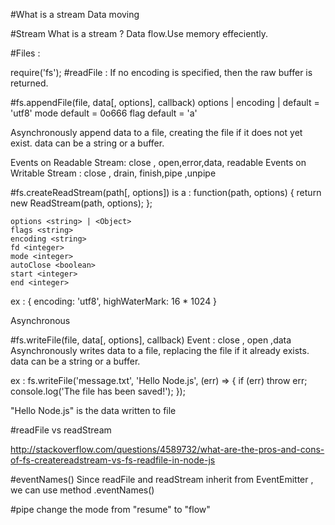 

#What is a stream 
  Data moving


#Stream
What is a stream ?
Data flow.Use memory effeciently.

#Files :

require('fs');
#readFile : If no encoding is specified, then the raw buffer is returned.

#fs.appendFile(file, data[, options], callback)
    options <Object> | <string>
    encoding <string> | <null> default = 'utf8'
    mode <integer> default = 0o666
    flag <string> default = 'a'

Asynchronously append data to a file, creating the file if it does not yet exist. data can be a string or a buffer.

Events on Readable Stream: close , open,error,data, readable
Events on Writable Stream : close , drain, finish,pipe ,unpipe

#fs.createReadStream(path[, options])
     is a : 
      function(path, options) {
        return new ReadStream(path, options);
      };
      
    options <string> | <Object>
    flags <string>
    encoding <string>
    fd <integer>
    mode <integer>
    autoClose <boolean>
    start <integer>
    end <integer>
 
 ex : { encoding: 'utf8', highWaterMark: 16 * 1024 }
 
Asynchronous

#fs.writeFile(file, data[, options], callback)
Event : close , open ,data
Asynchronously writes data to a file, replacing the file if it already exists. data can be a string or a buffer.

ex : fs.writeFile('message.txt', 'Hello Node.js', (err) => {
  if (err) throw err;
  console.log('The file has been saved!');
});

"Hello Node.js"  is the data written to file


#readFile vs readStream

http://stackoverflow.com/questions/4589732/what-are-the-pros-and-cons-of-fs-createreadstream-vs-fs-readfile-in-node-js


#eventNames()
Since readFile and readStream inherit from EventEmitter , we can use method .eventNames()


#pipe change the mode from "resume" to "flow"
























 
 
 
    
